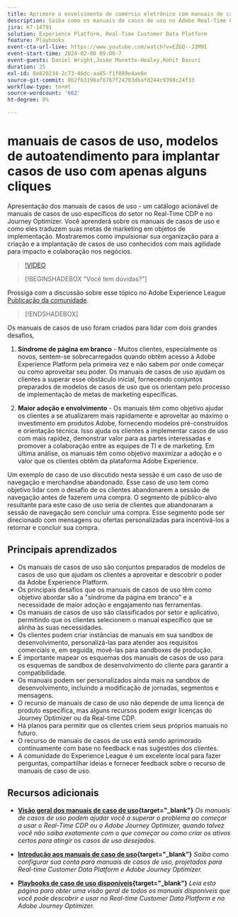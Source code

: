 ```yaml
---
title: Aprimore o envolvimento de comércio eletrônico com manuais de casos de uso, modelos de autoatendimento para implantar casos de uso de comércio eletrônico em alguns cliques
description: Saiba como os manuais de casos de uso no Adobe Real-Time CDP e no Adobe Journey Optimizer podem ser facilmente implantados e desbloquear possíveis soluções para melhorar o engajamento do cliente no comércio eletrônico.
jira: KT-14791
solution: Experience Platform, Real-Time Customer Data Platform
feature: Playbooks
event-cta-url-live: https://www.youtube.com/watch?v=EZGQ--J2M9I
event-start-time: 2024-02-08 09:00-7
event-guests: Daniel Wright,Josée Monette-Healey,Rohit Basuri
duration: 25
exl-id: 8e820234-2c73-46dc-aa85-f1f089e4ae8e
source-git-commit: 0b2f63198af8767f24783dbafd244c9398c24f33
workflow-type: tm+mt
source-wordcount: '662'
ht-degree: 0%

---
```


# manuais de casos de uso, modelos de autoatendimento para implantar casos de uso com apenas alguns cliques

Apresentação dos manuais de casos de uso - um catálogo acionável de manuais de casos de uso específicos do setor no Real-Time CDP e no Journey Optimizer. Você aprenderá sobre os manuais de casos de uso e como eles traduzem suas metas de marketing em objetos de implementação. Mostraremos como impulsionar sua organização para a criação e a implantação de casos de uso conhecidos com mais agilidade para impacto e colaboração nos negócios.

>[!VIDEO](https://video.tv.adobe.com/v/3426930/?quality=12&learn=on)

>[!BEGINSHADEBOX &quot;Você tem dúvidas?&quot;]

Prossiga com a discussão sobre esse tópico no Adobe Experience League [Publicação da comunidade](https://experienceleaguecommunities.adobe.com/t5/adobe-experience-platform/experience-league-live-post-session-discussion-use-case/m-p/651643#M488).

>[!ENDSHADEBOX]

Os manuais de casos de uso foram criados para lidar com dois grandes desafios,

1. **Síndrome de página em branco** - Muitos clientes, especialmente os novos, sentem-se sobrecarregados quando obtêm acesso à Adobe Experience Platform pela primeira vez e não sabem por onde começar ou como aproveitar seu poder. Os manuais de casos de uso ajudam os clientes a superar esse obstáculo inicial, fornecendo conjuntos preparados de modelos de casos de uso que os orientam pelo processo de implementação de metas de marketing específicas.

1. **Maior adoção e envolvimento** - Os manuais têm como objetivo ajudar os clientes a se atualizarem mais rapidamente e aproveitar ao máximo o investimento em produtos Adobe, fornecendo modelos pré-construídos e orientação técnica.  Isso ajuda os clientes a implementar casos de uso com mais rapidez, demonstrar valor para as partes interessadas e promover a colaboração entre as equipes de TI e de marketing.  Em última análise, os manuais têm como objetivo maximizar a adoção e o valor que os clientes obtêm da plataforma Adobe Experience.

Um exemplo de caso de uso discutido nesta sessão é um caso de uso de navegação e merchandise abandonado. Esse caso de uso tem como objetivo lidar com o desafio de os clientes abandonarem a sessão de navegação antes de fazerem uma compra. O segmento de público-alvo resultante para este caso de uso seria de clientes que abandonaram a sessão de navegação sem concluir uma compra. Esse segmento pode ser direcionado com mensagens ou ofertas personalizadas para incentivá-los a retornar e concluir sua compra.

## Principais aprendizados

* Os manuais de casos de uso são conjuntos preparados de modelos de casos de uso que ajudam os clientes a aproveitar e descobrir o poder da Adobe Experience Platform.
* Os principais desafios que os manuais de casos de uso têm como objetivo abordar são a &quot;síndrome da página em branco&quot; e a necessidade de maior adoção e engajamento nas ferramentas.
* Os manuais de casos de uso são classificados por setor e aplicativo, permitindo que os clientes selecionem o manual específico que se alinha às suas necessidades.
* Os clientes podem criar instâncias de manuais em sua sandbox de desenvolvimento, personalizá-las para atender aos requisitos comerciais e, em seguida, movê-las para sandboxes de produção.
* É importante mapear os esquemas dos manuais de casos de uso para os esquemas de sandbox de desenvolvimento do cliente para garantir a compatibilidade.
* Os manuais podem ser personalizados ainda mais na sandbox de desenvolvimento, incluindo a modificação de jornadas, segmentos e mensagens.
* O recurso de manuais de caso de uso não depende de uma licença de produto específica, mas alguns recursos podem exigir licenças do Journey Optimizer ou da Real-time CDP.
* Há planos para permitir que os clientes criem seus próprios manuais no futuro.
* O recurso de manuais de casos de uso está sendo aprimorado continuamente com base no feedback e nas sugestões dos clientes.
* A comunidade do Experience League é um excelente local para fazer perguntas, compartilhar ideias e fornecer feedback sobre o recurso de manuais de caso de uso.

## Recursos adicionais

* **[Visão geral dos manuais de caso de uso](https://experienceleague.adobe.com/docs/experience-platform/use-case-playbooks/playbooks/overview.html){target="_blank"}**
  *Os manuais de casos de uso podem ajudar você a superar o problema ao começar a usar o Real-Time CDP ou o Adobe Journey Optimizer, quando talvez você não saiba exatamente com o que começar ou como criar os ativos certos para atingir os casos de uso desejados.*

* **[Introdução aos manuais de caso de uso](https://experienceleague.adobe.com/docs/experience-platform/use-case-playbooks/playbooks/get-started.html?lang=pt-BR){target="_blank"}**
  *Saiba como configurar sua conta para manuais de casos de uso, projetados para Real-time Customer Data Platform e Adobe Journey Optimizer.*

* **[Playbooks de caso de uso disponíveis](https://experienceleague.adobe.com/docs/experience-platform/use-case-playbooks/playbooks/playbooks-list.html?lang=pt-BR){target="_blank"}**
  *Leia esta página para obter uma visão geral de todos os manuais disponíveis que você pode descobrir e usar no Real-time Customer Data Platform e no Adobe Journey Optimizer.*
